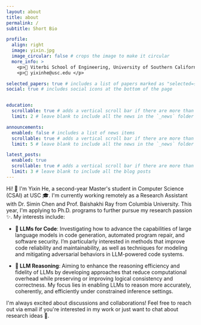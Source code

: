 ```yaml
---
layout: about
title: about
permalink: /
subtitle: Short Bio

profile:
  align: right
  image: yixin.jpg
  image_circular: false # crops the image to make it circular
  more_info: >
    <p>🏫 Viterbi School of Engineering, University of Southern California </p>
    <p>📮 yixinhe@usc.edu </p>

selected_papers: true # includes a list of papers marked as "selected={true}"
social: true # includes social icons at the bottom of the page


education:
  scrollable: true # adds a vertical scroll bar if there are more than 3 news items
  limit: 2 # leave blank to include all the news in the `_news` folder

announcements:
  enabled: false # includes a list of news items
  scrollable: true # adds a vertical scroll bar if there are more than 3 news items
  limit: 5 # leave blank to include all the news in the `_news` folder

latest_posts:
  enabled: true
  scrollable: true # adds a vertical scroll bar if there are more than 3 new posts items
  limit: 3 # leave blank to include all the blog posts
---
```


<!-- Write your biography here. Tell the world about yourself. Link to your favorite [subreddit](http://reddit.com). You can put a picture in, too. The code is already in, just name your picture `prof_pic.jpg` and put it in the `img/` folder.

Put your address / P.O. box / other info right below your picture. You can also disable any of these elements by editing `profile` property of the YAML header of your `_pages/about.md`. Edit `_bibliography/papers.bib` and Jekyll will render your [publications page](/al-folio/publications/) automatically.

Link to your social media connections, too. This theme is set up to use [Font Awesome icons](https://fontawesome.com/) and [Academicons](https://jpswalsh.github.io/academicons/), like the ones below. Add your Facebook, Twitter, LinkedIn, Google Scholar, or just disable all of them. -->

Hi! 👋 I'm Yixin He, a second-year Master's student in Computer Science (CSAI) at USC 🎓. I'm currently working remotely as a Research Assistant with Dr. Simin Chen and Prof. Baishakhi Ray from Columbia University. This year, I'm applying to Ph.D. programs to further pursue my research passion ✨.
My interests include:

- **🔧 LLMs for Code**: Investigating how to advance the capabilities of large language models in code generation, automated program repair, and software security. I’m particularly interested in methods that improve code reliability and maintainability, as well as techniques for modeling and mitigating adversarial behaviors in LLM-powered code systems.

- **🧠 LLM Reasoning**: Aiming to enhance the reasoning efficiency and fidelity of LLMs by developing approaches that reduce computational overhead while preserving or improving logical consistency and correctness. My focus lies in enabling LLMs to reason more accurately, coherently, and efficiently under constrained inference settings.

I'm always excited about discussions and collaborations! Feel free to reach out via email if you're interested in my work or just want to chat about research ideas 💬.